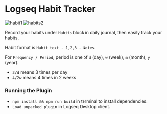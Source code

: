 # Logseq Habit Tracker
![habit1](https://user-images.githubusercontent.com/80478/129489611-65f5fc2d-88e0-4479-85f1-1a49846a2491.jpg)
![habits2](https://user-images.githubusercontent.com/80478/129489612-2809f4c3-47f5-4070-8c18-ba830fc79c54.jpg)

Record your habits under `Habits` block in daily journal, then easily track your habits.

Habit format is `Habit text - 1,2,3 - Notes`.

For `Frequency / Period`, period is one of `d` (day), `w` (week), `m` (month), `y` (year).
- `3/d` means 3 times per day
- `4/2w` means 4 times in 2 weeks

### Running the Plugin

- `npm install && npm run build` in terminal to install dependencies.
- `Load unpacked plugin` in Logseq Desktop client.
